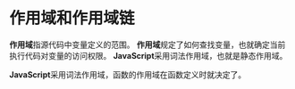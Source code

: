 # 作用域和作用域链

**作用域**指源代码中变量定义的范围。
**作用域**规定了如何查找变量，也就确定当前执行代码对变量的访问权限。
**JavaScript**采用词法作用域，也就是静态作用域。

**JavaScript**采用词法作用域，函数的作用域在函数定义时就决定了。